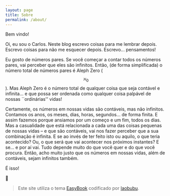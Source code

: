 ```yaml
---
layout: page
title: Sobre
permalink: /about/
---
```


Bem vindo!

Oi, eu sou o Carlos. Neste blog escrevo coisas para me lembrar depois. Escrevo coisas para não me esquecer depois. Escrevo... pensamentos!

Eu gosto de números pares. Se você começar a contar todos os números pares, vai perceber que eles são infinitos. Então, (de forma simplificada) o número total de números pares é Aleph Zero ($$\aleph_{0}$$). Mas Aleph Zero é o número total de qualquer coisa que seja contável e infinita... e que possa ser ordenada como qualquer coisa palpável de nossas ``ordinárias'' vidas!

Certamente, os números em nossas vidas são contáveis, mas não infinitos. Contamos os anos, os meses, dias, horas, segundos… de forma finita. E assim fazemos porque ansiamos por um começo e um fim, todos os dias. Mas a casualidade que está relacionada a cada uma das coisas pequenas de nossas vidas – e que são contáveis, vai nos fazer perceber que a sua combinação é infinita. E se ao invés de ter feito isto ou aquilo, o que teria acontecido? Ou, o que será que vai acontecer nos próximos instantes? E se... e por aí vai. Tudo depende muito do que você quer e do que você procura. Então, acho muito justo que os números em nossas vidas, além de contáveis, sejam infinitos também.

É isso!

🙂

> Este site utiliza o tema [EasyBook](https://github.com/laobubu/jekyll-theme-EasyBook) codificado por [laobubu](http://laobubu.net).
